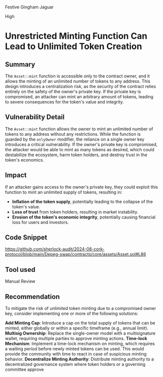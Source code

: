 Festive Gingham Jaguar

High

# Unrestricted Minting Function Can Lead to Unlimited Token Creation


## Summary
The `Asset::mint` function is accessible only to the contract owner, and it allows the minting of an unlimited number of tokens to any address. This design introduces a centralization risk, as the security of the contract relies entirely on the safety of the owner's private key. If the private key is compromised, an attacker can mint an arbitrary amount of tokens, leading to severe consequences for the token's value and integrity.

## Vulnerability Detail
The `Asset::mint`  function allows the owner to mint an unlimited number of tokens to any address without any restrictions. While the function is guarded by the `onlyOwner` modifier, the reliance on a single owner key introduces a critical vulnerability. If the owner's private key is compromised, the attacker would be able to mint as many tokens as desired, which could destabilize the ecosystem, harm token holders, and destroy trust in the token's economics.

## Impact
If an attacker gains access to the owner's private key, they could exploit this function to mint an unlimited supply of tokens, resulting in:
- **Inflation of the token supply**, potentially leading to the collapse of the token's value.
- **Loss of trust** from token holders, resulting in market instability.
- **Erosion of the token's economic integrity**, potentially causing financial loss for users and investors.

## Code Snippet
https://github.com/sherlock-audit/2024-08-cork-protocol/blob/main/Depeg-swap/contracts/core/assets/Asset.sol#L86

## Tool used

Manual Review


## Recommendation

To mitigate the risk of unlimited token minting due to a compromised owner key, consider implementing one or more of the following solutions:

**Add Minting Cap**: Introduce a cap on the total supply of tokens that can be minted, either globally or within a specific timeframe (e.g., annual limit).
**Multisig Ownership**: Replace the single-owner model with a multisignature wallet, requiring multiple parties to approve minting actions.
**Time-lock Mechanism**: Implement a time-lock mechanism on minting, which requires a waiting period before newly minted tokens can be used. This would provide the community with time to react in case of suspicious minting behavior.
**Decentralize Minting Authority**: Distribute minting authority to a decentralized governance system where token holders or a governing committee approve
